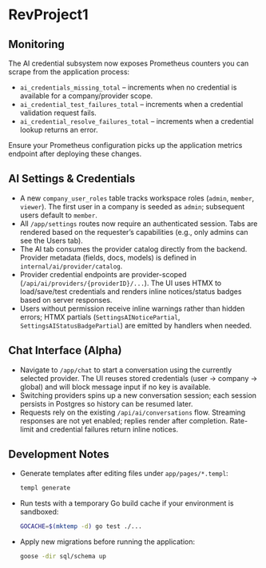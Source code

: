 # RevProject1

## Monitoring

The AI credential subsystem now exposes Prometheus counters you can scrape from the application process:

- `ai_credentials_missing_total` – increments when no credential is available for a company/provider scope.
- `ai_credential_test_failures_total` – increments when a credential validation request fails.
- `ai_credential_resolve_failures_total` – increments when a credential lookup returns an error.

Ensure your Prometheus configuration picks up the application metrics endpoint after deploying these changes.

## AI Settings & Credentials

- A new `company_user_roles` table tracks workspace roles (`admin`, `member`, `viewer`). The first user in a company is seeded as `admin`; subsequent users default to `member`.
- All `/app/settings` routes now require an authenticated session. Tabs are rendered based on the requester’s capabilities (e.g., only admins can see the Users tab).
- The AI tab consumes the provider catalog directly from the backend. Provider metadata (fields, docs, models) is defined in `internal/ai/provider/catalog`.
- Provider credential endpoints are provider-scoped (`/api/ai/providers/{providerID}/...`). The UI uses HTMX to load/save/test credentials and renders inline notices/status badges based on server responses.
- Users without permission receive inline warnings rather than hidden errors; HTMX partials (`SettingsAINoticePartial`, `SettingsAIStatusBadgePartial`) are emitted by handlers when needed.

## Chat Interface (Alpha)

- Navigate to `/app/chat` to start a conversation using the currently selected provider. The UI reuses stored credentials (user → company → global) and will block message input if no key is available.
- Switching providers spins up a new conversation session; each session persists in Postgres so history can be resumed later.
- Requests rely on the existing `/api/ai/conversations` flow. Streaming responses are not yet enabled; replies render after completion. Rate-limit and credential failures return inline notices.

## Development Notes

- Generate templates after editing files under `app/pages/*.templ`:

  ```sh
  templ generate
  ```

- Run tests with a temporary Go build cache if your environment is sandboxed:

  ```sh
  GOCACHE=$(mktemp -d) go test ./...
  ```

- Apply new migrations before running the application:

  ```sh
  goose -dir sql/schema up
  ```
